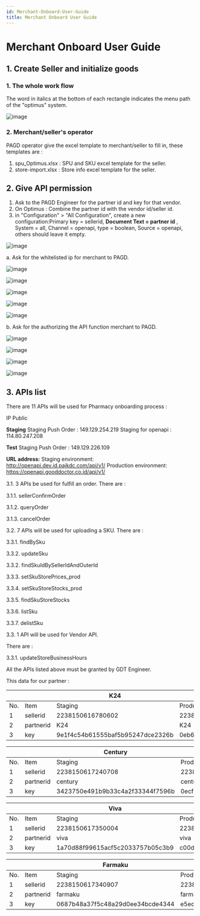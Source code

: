 ```yaml
---
id: Merchant-Onboard-User-Guide
title: Merchant Onboard User Guide
---
```


# **Merchant Onboard User Guide**

## 1. Create Seller and initialize goods

### 1. The whole work flow

The word in italics at the bottom of each rectangle indicates the menu path of
the &quot;optimus&quot; system.

![image](images/image001.png)

### 2. Merchant/seller&#39;s operator

PAGD operator give the excel template to merchant/seller to fill in, these
templates are :

1. spu_Optimus.xlsx : SPU and SKU excel template for the seller.
2. store-import.xlsx : Store info excel template for the seller.

## 2. Give API permission

1. Ask to the PAGD Engineer for the partner id and key for that vendor.
2. On Optimus : Combine the partner id with the vendor id/seller id.
3. in &quot;Configuration&quot; > &quot;All Configuration&quot;, create a new
   configuration:Primary key = sellerid, **Document Text = partner id** , System
   = all, Channel = openapi, type = boolean, Source = openapi, others should
   leave it empty.

![image](images/image002.png)

a. Ask for the whitelisted ip for merchant to PAGD.

![image](images/image003.png)

![image](images/image004.png)

![image](images/image005.png)

![image](images/image006.png)

![image](images/image007.png)

b. Ask for the authorizing the API function merchant to PAGD.

![image](images/image008.png)

![image](images/image009.png)

![image](images/image010.png)

![image](images/image011.png)

## 3. APIs list

There are 11 APIs will be used for Pharmacy onboarding process :

IP Public

**Staging** Staging Push Order : 149.129.254.219 Staging for openapi :
114.80.247.208

**Test** Staging Push Order : 149.129.226.109

**URL address:** Staging environment: <http://openapi.dev.id.pajkdc.com/api/v1/>
Production environment: <https://openapi.gooddoctor.co.id/api/v1/>

3.1. 3 APIs be used for fulﬁll an order. There are :

3.1.1. sellerConfirmOrder

3.1.2. queryOrder

3.1.3. cancelOrder

3.2. 7 APIs will be used for uploading a SKU. There are :

3.3.1. findBySku

3.3.2. updateSku

3.3.2. findSkuIdBySellerIdAndOuterId

3.3.3. setSkuStorePrices_prod

3.3.4. setSkuStoreStocks_prod

3.3.5. findSkuStoreStocks

3.3.6. listSku

3.3.7. delistSku

3.3. 1 API will be used for Vendor API.

There are :

3.3.1. updateStoreBusinessHours

All the APIs listed above must be granted by GDT Engineer.

This data for our partner :

|     |           | K24                              |                                  |
| --- | --------- | -------------------------------- | -------------------------------- |
| No. | Item      | Staging                          | Production                       |
| 1   | sellerid  | 2238150616780602                 | 2238150616700305                 |
| 2   | partnerid | K24                              | K24                              |
| 3   | key       | 9e1f4c54b61555baf5b95247dce2326b | 0eb6d02621a6870248fb086e459a3b9c |

|     |           | Century                          |                                  |
| --- | --------- | -------------------------------- | -------------------------------- |
| No. | Item      | Staging                          | Production                       |
| 1   | sellerid  | 2238150617240708                 | 2238150616950307                 |
| 2   | partnerid | century                          | century                          |
| 3   | key       | 3423750e491b9b33c4a2f33344f7596b | 0ecf5117e0bd025c0ecc5cbf820b3af1 |

|     |           | Viva                             |                                  |
| --- | --------- | -------------------------------- | -------------------------------- |
| No. | Item      | Staging                          | Production                       |
| 1   | sellerid  | 2238150617350004                 | 2238150625060108                 |
| 2   | partnerid | viva                             | viva                             |
| 3   | key       | 1a70d88f99615acf5c2033757b05c3b9 | c00df9dbc9326dce42394a3f78005284 |

|     |           | Farmaku                          |                                  |
| --- | --------- | -------------------------------- | -------------------------------- |
| No. | Item      | Staging                          | Production                       |
| 1   | sellerid  | 2238150617340907                 | 2238150617210707                 |
| 2   | partnerid | farmaku                          | farmaku                          |
| 3   | key       | 0687b48a37f5c48a29d0ee34bcde4344 | e5ede7829e133223750e9640e45b180a |
